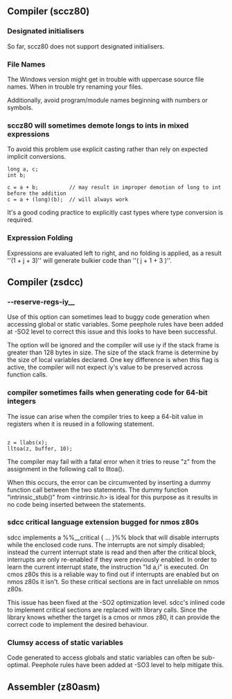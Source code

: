 ## Compiler (sccz80)

### Designated initialisers

So far, sccz80 does not support designated initialisers.

### File Names

The Windows version might get in trouble with uppercase source file names.
When in trouble try renaming your files.

Additionally, avoid program/module names beginning with numbers or symbols.

### sccz80 will sometimes demote longs to ints in mixed expressions

To avoid this problem use explicit casting rather than rely on expected implicit conversions.

```
long a, c;
int b;

c = a + b;          // may result in improper demotion of long to int before the addition
c = a + (long)(b);  // will always work
```

It's a good coding practice to explicitly cast types where type conversion is required.

### Expression Folding

Expressions are evaluated left to right, and no folding is applied, as a result ''(1 + j + 3)'' will generate bulkier code than ''( j + 1 + 3 )''.


## Compiler (zsdcc)

### --reserve-regs-iy__

Use of this option can sometimes lead to buggy code generation when accessing global or static variables.  Some peephole rules have been added at -SO2 level to correct this issue and this looks to have been successful.

The option will be ignored and the compiler will use iy if the stack frame is greater than 128 bytes in size.  The size of the stack frame is determine by the size of local variables declared.  One key difference is when this flag is active, the compiler will not expect iy's value to be preserved across function calls.

### compiler sometimes fails when generating code for 64-bit integers

The issue can arise when the compiler tries to keep a 64-bit value in registers when it is reused in a following statement.

<code>
z = llabs(x);
lltoa(z, buffer, 10);
</code>

The compiler may fail with a fatal error when it tries to reuse "z" from the assignment in the following call to lltoa().

When this occurs, the error can be circumvented by inserting a dummy function call between the two statements.  The dummy function "intrinsic_stub()" from <intrinsic.h> is ideal for this purpose as it results in no code being inserted between the statements.

### sdcc critical language extension bugged for nmos z80s

sdcc implements a %%__critical { ... }%% block that will disable interrupts while the enclosed code runs.  The interrupts are not simply disabled; instead the current interrupt state is read and then after the critical block, interrupts are only re-enabled if they were previously enabled.  In order to learn the current interrupt state, the instruction "ld a,i" is executed.  On cmos z80s this is a reliable way to find out if interrupts are enabled but on nmos z80s it isn't.  So these critical sections are in fact unreliable on nmos z80s.

This issue has been fixed at the -SO2 optimization level.  sdcc's inlined code to implement critical sections are replaced with library calls.  Since the library knows whether the target is a cmos or nmos z80, it can provide the correct code to implement the desired behaviour.

### Clumsy access of static variables

Code generated to access globals and static variables can often be sub-optimal.  Peephole rules have been added at -SO3 level to help mitigate this.


## Assembler (z80asm)